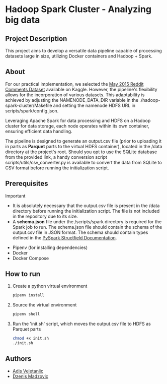# Hadoop Spark Cluster - Analyzing big data

## Project Description

This project aims to develop a versatile data pipeline capable of processing datasets large in size, utilizing Docker containers and Hadoop + Spark.

## About

For our practical implementation, we selected the [May 2015 Reddit Comments Dataset](https://www.kaggle.com/datasets/kaggle/reddit-comments-may-2015/) available on Kaggle. However, the pipeline's flexibility allows for the incorporation of various datasets. This adaptability is achieved by adjusting the NAMENODE_DATA_DIR variable in the ./hadoop-spark-cluster/Makefile and setting the namenode HDFS URL in scripts/spark/config.json.

Leveraging Apache Spark for data processing and HDFS on a Hadoop cluster for data storage, each node operates within its own container, ensuring efficient data handling.

The pipeline is designed to generate an output.csv file (prior to uploading it in parts as **Parquet** parts to the virtual HDFS container), located in the /data directory at the project's root. Should you opt to use the SQLite database from the provided link, a handy conversion script scripts/utils/csv_converter.py is available to convert the data from SQLite to CSV format before running the initialization script.

## Prerequisites

> [!IMPORTANT] 
> - It is absolutely necessary that the output.csv file is present in the /data directory before running the initialization script. The file is not included in the repository due to its size.
> - A **schema.json** file under the /scripts/spark directory is required for the Spark job to run. The schema.json file should contain the schema of the output.csv file in JSON format. The schema should contain types defined in the [PySpark Structfield Documentation](https://spark.apache.org/docs/latest/api/python/reference/pyspark.sql/api/pyspark.sql.types.StructField.html).

- Pipenv (for installing dependencies)
- Docker
- Docker Compose

## How to run

1. Create a python virtual environment

    ```sh
    pipenv install
    ```

2. Source the virtual environment

    ```sh
    pipenv shell
    ```

3. Run the 'init.sh' script, which moves the output.csv file to HDFS as Parquet parts

    ```sh
    chmod +x init.sh
    ./init.sh
    ```

## Authors

- [Adis Veletanlic](https://github.com/adisve)
- [Dzenis Madzovic](https://github.com/psychicplatypus)
